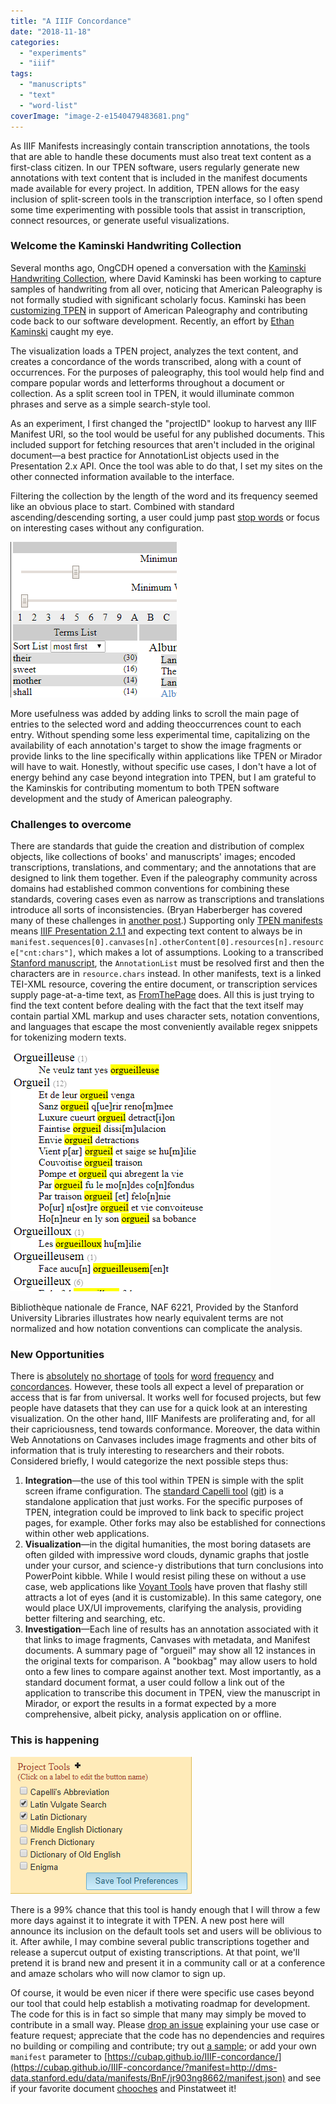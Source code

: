 ```yaml
---
title: "A IIIF Concordance"
date: "2018-11-18"
categories: 
  - "experiments"
  - "iiif"
tags: 
  - "manuscripts"
  - "text"
  - "word-list"
coverImage: "image-2-e1540479483681.png"
---
```


As IIIF Manifests increasingly contain transcription annotations, the tools that are able to handle these documents must also treat text content as a first-class citizen. In our TPEN software, users regularly generate new annotations with text content that is included in the manifest documents made available for every project. In addition, TPEN allows for the easy inclusion of split-screen tools in the transcription interface, so I often spend some time experimenting with possible tools that assist in transcription, connect resources, or generate useful visualizations.

### Welcome the Kaminski Handwriting Collection

Several months ago, OngCDH opened a conversation with the  [Kaminski Handwriting Collection](http://davidkaminski.org/wiki/Main_Page), where David Kaminski has been working to capture samples of handwriting from all over, noticing that American Paleography is not formally studied with significant scholarly focus. Kaminski has been [customizing TPEN](https://github.com/american-paleography) in support of American Paleography and contributing code back to our software development. Recently, an effort by [Ethan Kaminski](https://github.com/ethankaminski) caught my eye.

The visualization loads a TPEN project, analyzes the text content, and creates a concordance of the words transcribed, along with a count of occurrences. For the purposes of paleography, this tool would help find and compare popular words and letterforms throughout a document or collection. As a split screen tool in TPEN, it would illuminate common phrases and serve as a simple search-style tool.

As an experiment, I first changed the "projectID" lookup to harvest any IIIF Manifest URI, so the tool would be useful for any published documents. This included support for fetching resources that aren't included in the original document—a best practice for AnnotationList objects used in the Presentation 2.x API. Once the tool was able to do that, I set my sites on the other connected information available to the interface.

Filtering the collection by the length of the word and its frequency seemed like an obvious place to start. Combined with standard ascending/descending sorting, a user could jump past [stop words](https://en.wikipedia.org/wiki/Stop_words) or focus on interesting cases without any configuration.

![](images/image.png)

More usefulness was added by adding links to scroll the main page of entries to the selected word and adding theoccurrences count to each entry. Without spending some less experimental time, capitalizing on the availability of each annotation's target to show the image fragments or provide links to the line specifically within applications like TPEN or Mirador will have to wait. Honestly, without specific use cases, I don't have a lot of energy behind any case beyond integration into TPEN, but I am grateful to the Kaminskis for contributing momentum to both TPEN software development and the study of American paleography.

### Challenges to overcome

There are standards that guide the creation and distribution of complex objects, like collections of books' and manuscripts' images; encoded transcriptions, translations, and commentary; and the annotations that are designed to link them together. Even if the paleography community across domains had established common conventions for combining these standards, covering cases even as narrow as transcriptions and translations introduce all sorts of inconsistencies. (Bryan Haberberger has covered many of these challenges in [another post](https://blog.ongcdh.org/development/the-standards-approach/).) Supporting only [TPEN manifests](http://t-pen.org/TPEN/manifest/37) means [IIIF Presentation 2.1.1](https://iiif.io/api/presentation/2.1/) and expecting text content to always be in `manifest.sequences[0].canvases[n].otherContent[0].resources[n].resource["cnt:chars"]`, which makes a lot of assumptions. Looking to a transcribed [Stanford manuscript](http://dms-data.stanford.edu/data/manifests/BnF/jr903ng8662/manifest.json), the `AnnotationList` must be resolved first and then the characters are in `resource.chars` instead. In other manifests, text is a linked TEI-XML resource, covering the entire document, or transcription services supply page-at-a-time text, as [FromThePage](https://fromthepage.com/iiif/2121/manifest) does. All this is just trying to find the text content before dealing with the fact that the text itself may contain partial XML markup and uses character sets, notation conventions, and languages that escape the most conveniently available regex snippets for tokenizing modern texts.

[![screenshot](images/image-2-e1540479483681.png)](http://ongcdh.org/wp-content/uploads/2018/10/image-2-e1540479483681.png)

Bibliothèque nationale de France, NAF 6221, Provided by the Stanford University Libraries illustrates how nearly equivalent terms are not normalized and how notation conventions can complicate the analysis.

### New Opportunities

There is [absolutely](https://voyant-tools.org) [no shortage](http://www.mariapinto.es/ciberabstracts/Articulos/Concordance.htm) of [tools](https://guides.library.duke.edu/c.php?g=289707&p=1930856) for [word](https://netlytic.org) [frequency](https://shiffman.net/a2z/text-analysis/) and [concordances](https://orange.biolab.si/). However, these tools all expect a level of preparation or access that is far from universal. It works well for focused projects, but few people have datasets that they can use for a quick look at an interesting visualization. On the other hand, IIIF Manifests are proliferating and, for all their capriciousness, tend towards conformance. Moreover, the data within Web Annotations on Canvases includes image fragments and other bits of information that is truly interesting to researchers and their robots. Considered briefly, I would categorize the next possible steps thus:

1. **Integration**—the use of this tool within TPEN is simple with the split screen iframe configuration. The [standard Capelli tool](https://centerfordigitalhumanities.github.io/cappelli/index.mini.html) ([git](https://github.com/CenterForDigitalHumanities/capelli)) is a standalone application that just works. For the specific purposes of TPEN, integration could be improved to link back to specific project pages, for example. Other forks may also be established for connections within other web applications.
2. **Visualization**—in the digital humanities, the most boring datasets are often gilded with impressive word clouds, dynamic graphs that jostle under your cursor, and science-y distributions that turn conclusions into PowerPoint kibble. While I would resist piling these on without a use case, web applications like [Voyant Tools](https://github.com/sgsinclair/Voyant) have proven that flashy still attracts a lot of eyes (and it is customizable). In this same category, one would place UX/UI improvements, clarifying the analysis, providing better filtering and searching, etc.
3. **Investigation**—Each line of results has an annotation associated with it that links to image fragments, Canvases with metadata, and Manifest documents. A summary page of "orgueil" may show all 12 instances in the original texts for comparison. A "bookbag" may allow users to hold onto a few lines to compare against another text. Most importantly, as a standard document format, a user could follow a link out of the application to transcribe this document in TPEN, view the manuscript in Mirador, or export the results in a format expected by a more comprehensive, albeit picky, analysis application on or offline.

### This is happening

![screenshot](images/image-3.png)

There is a 99% chance that this tool is handy enough that I will throw a few more days against it to integrate it with TPEN. A new post here will announce its inclusion on the default tools set and users will be oblivious to it. After awhile, I may combine several public transcriptions together and release a supercut output of existing transcriptions. At that point, we'll pretend it is brand new and present it in a community call or at a conference and amaze scholars who will now clamor to sign up.

Of course, it would be even nicer if there were specific use cases beyond our tool that could help establish a motivating roadmap for development. The code for this is in fact so simple that many may simply be moved to contribute in a small way. Please [drop an issue](https://github.com/cubap/IIIF-concordance/issues) explaining your use case or feature request; appreciate that the code has no dependencies and requires no building or compiling and contribute; try out [a sample](https://cubap.github.io/IIIF-concordance/?manifest=https://dms-data.stanford.edu/data/manifests/BnF/jr903ng8662/manifest.json); or add your own `manifest` parameter to [https://cubap.github.io/IIIF-concordance/](https://cubap.github.io/IIIF-concordance/?manifest=http://dms-data.stanford.edu/data/manifests/BnF/jr903ng8662/manifest.json) and see if your favorite document [chooches](https://www.urbandictionary.com/define.php?term=Chooch) and Pinstatweet it!
